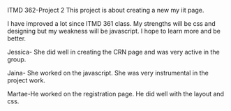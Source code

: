 ITMD 362-Project 2
This project is about creating a new my iit page. 

I have improved a lot since ITMD 361 class. My strengths will be css and designing but my weakness will be javascript. I hope to learn more and be better. 

Jessica- She did well in creating  the CRN page and was very active in the group.

Jaina- She worked on the javascript. She was very  instrumental in the project work.

Martae-He worked on the registration page. He did well with the layout and css.
